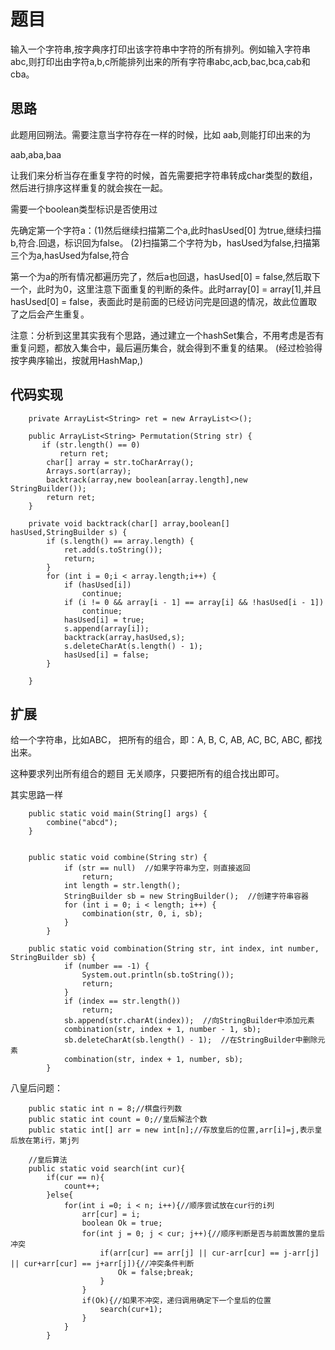 # 题目

输入一个字符串,按字典序打印出该字符串中字符的所有排列。例如输入字符串abc,则打印出由字符a,b,c所能排列出来的所有字符串abc,acb,bac,bca,cab和cba。

## 思路

此题用回朔法。需要注意当字符存在一样的时候，比如
aab,则能打印出来的为

aab,aba,baa

让我们来分析当存在重复字符的时候，首先需要把字符串转成char类型的数组，然后进行排序这样重复的就会挨在一起。

需要一个boolean类型标识是否使用过

先确定第一个字符a：(1)然后继续扫描第二个a,此时hasUsed[0] 为true,继续扫描b,符合.回退，标识回为false。
(2)扫描第二个字符为b，hasUsed为false,扫描第三个为a,hasUsed为false,符合

第一个为a的所有情况都遍历完了，然后a也回退，hasUsed[0] = false,然后取下一个，此时为0，这里注意下面重复的判断的条件。此时array[0] = array[1],并且hasUsed[0] = false，表面此时是前面的已经访问完是回退的情况，故此位置取了之后会产生重复。

注意：分析到这里其实我有个思路，通过建立一个hashSet集合，不用考虑是否有重复问题，都放入集合中，最后遍历集合，就会得到不重复的结果。
(经过检验得按字典序输出，按就用HashMap,)

## 代码实现


```
    private ArrayList<String> ret = new ArrayList<>();
    
    public ArrayList<String> Permutation(String str) {
       if (str.length() == 0)
           return ret;
        char[] array = str.toCharArray();
        Arrays.sort(array);
        backtrack(array,new boolean[array.length],new StringBuilder());
        return ret;
    }
    
    private void backtrack(char[] array,boolean[] hasUsed,StringBuilder s) {
        if (s.length() == array.length) {
            ret.add(s.toString());
            return;
        }
        for (int i = 0;i < array.length;i++) {
            if (hasUsed[i])
                continue;
            if (i != 0 && array[i - 1] == array[i] && !hasUsed[i - 1])
                continue;
            hasUsed[i] = true;
            s.append(array[i]);
            backtrack(array,hasUsed,s);
            s.deleteCharAt(s.length() - 1);
            hasUsed[i] = false;
        }
            
    }
```

## 扩展

给一个字符串，比如ABC， 把所有的组合，即：A, B, C, AB, AC, BC, ABC, 都找出来。

这种要求列出所有组合的题目   无关顺序，只要把所有的组合找出即可。

其实思路一样


```
    public static void main(String[] args) {
		combine("abcd");
	}

	
    public static void combine(String str) {
	        if (str == null)  //如果字符串为空，则直接返回
	            return;
	        int length = str.length();
	        StringBuilder sb = new StringBuilder();  //创建字符串容器
	        for (int i = 0; i < length; i++) {
	            combination(str, 0, i, sb);
	        }
	    }

	public static void combination(String str, int index, int number, StringBuilder sb) {
	        if (number == -1) {
	            System.out.println(sb.toString());
	            return;
	        }
	        if (index == str.length())
	            return;
	        sb.append(str.charAt(index));  //向StringBuilder中添加元素
	        combination(str, index + 1, number - 1, sb);
	        sb.deleteCharAt(sb.length() - 1);  //在StringBuilder中删除元素
	        combination(str, index + 1, number, sb);
	    }
```


八皇后问题：


```
    public static int n = 8;//棋盘行列数
	public static int count = 0;//皇后解法个数
	public static int[] arr = new int[n];//存放皇后的位置,arr[i]=j,表示皇后放在第i行，第j列
	
	//皇后算法
	public static void search(int cur){		
		if(cur == n){
			count++;
		}else{
			for(int i =0; i < n; i++){//顺序尝试放在cur行的i列
				arr[cur] = i;
				boolean Ok = true;
				for(int j = 0; j < cur; j++){//顺序判断是否与前面放置的皇后冲突				
					if(arr[cur] == arr[j] || cur-arr[cur] == j-arr[j] || cur+arr[cur] == j+arr[j]){//冲突条件判断
						Ok = false;break;
					}					
				}
				if(Ok){//如果不冲突，递归调用确定下一个皇后的位置
					search(cur+1);
				}
			}
		}


```





